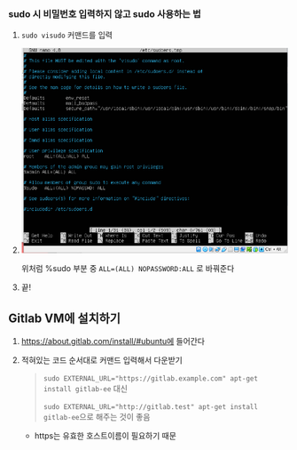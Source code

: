 ### sudo 시 비밀번호 입력하지 않고 sudo 사용하는 법

1. `sudo visudo` 커맨드를 입력

2. ![image-20220406160623655](0406.assets/image-20220406160623655.png)

   위처럼 %sudo 부분 중 `ALL=(ALL) NOPASSWORD:ALL` 로 바꿔준다

3. 끝!



## Gitlab  VM에 설치하기

1. https://about.gitlab.com/install/#ubuntu에 들어간다

2. 적혀있는 코드 순서대로 커맨드 입력해서 다운받기

   > `sudo EXTERNAL_URL="https://gitlab.example.com" apt-get install gitlab-ee` 대신
   >
   > `sudo EXTERNAL_URL="http://gitlab.test" apt-get install gitlab-ee`으로 해주는 것이 좋음

   - https는 유효한 호스트이름이 필요하기 때문

